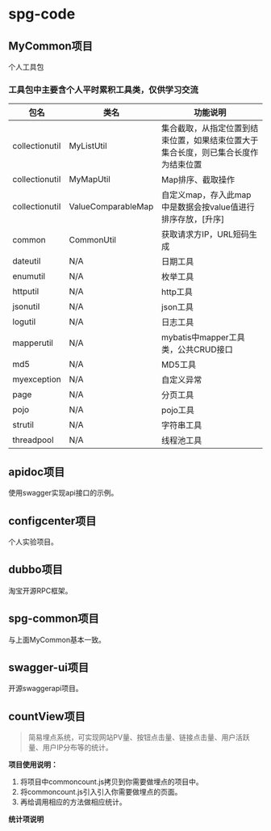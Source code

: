 # spg-code

## MyCommon项目
个人工具包

### 工具包中主要含个人平时累积工具类，仅供学习交流


|包名|类名|功能说明|
|----|----|------|
|collectionutil|MyListUtil|集合截取，从指定位置到结束位置，如果结束位置大于集合长度，则已集合长度作为结束位置|
|collectionutil|MyMapUtil|Map排序、截取操作|
|collectionutil|ValueComparableMap|自定义map，存入此map中是数据会按value值进行排序存放，[升序]|
|common|CommonUtil|获取请求方IP，URL短码生成|
|dateutil|N/A|日期工具|
|enumutil|N/A|枚举工具|
|httputil|N/A|http工具|
|jsonutil|N/A|json工具|
|logutil|N/A|日志工具|
|mapperutil|N/A|mybatis中mapper工具类，公共CRUD接口|
|md5|N/A|MD5工具|
|myexception|N/A|自定义异常|
|page|N/A|分页工具|
|pojo|N/A|pojo工具|
|strutil|N/A|字符串工具|
|threadpool|N/A|线程池工具|

## apidoc项目
使用swagger实现api接口的示例。

## configcenter项目
个人实验项目。

## dubbo项目
淘宝开源RPC框架。

## spg-common项目
与上面MyCommon基本一致。

## swagger-ui项目
开源swaggerapi项目。

## countView项目

>简易埋点系统，可实现网站PV量、按钮点击量、链接点击量、用户活跃量、用户IP分布等的统计。

**项目使用说明：**

1. 将项目中commoncount.js拷贝到你需要做埋点的项目中。
2. 将commoncount.js引入引入你需要做埋点的页面。
3. 再给调用相应的方法做相应统计。

**统计项说明**
